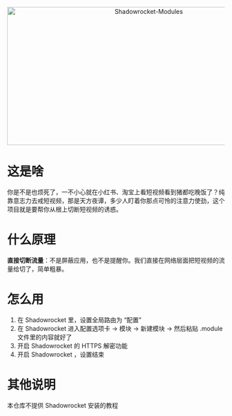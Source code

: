<p align="center">
  <img src="https://socialify.git.ci/Junyi-99/Shadowrocket-Modules/image?description=1&language=1&name=1&owner=1&stargazers=1&theme=Light" alt="Shadowrocket-Modules" width="640" height="320" />
</p>

# 这是啥

你是不是也烦死了，一不小心就在小红书、淘宝上看短视频看到猪都吃晚饭了？纯靠意志力去戒短视频，那是天方夜谭，多少人盯着你那点可怜的注意力使劲，这个项目就是要帮你从根上切断短视频的诱惑。

# 什么原理

**直接切断流量**：不是屏蔽应用，也不是提醒你。我们直接在网络层面把短视频的流量给切了，简单粗暴。

# 怎么用

1. 在 Shadowrocket 里，设置全局路由为 “配置”
2. 在 Shadowrocket 进入配置选项卡 -> 模块 -> 新建模块 -> 然后粘贴 .module 文件里的内容就好了
3. 开启 Shadowrocket 的 HTTPS 解密功能
4. 开启 Shadowrocket ，设置结束

# 其他说明

本仓库不提供 Shadowrocket 安装的教程